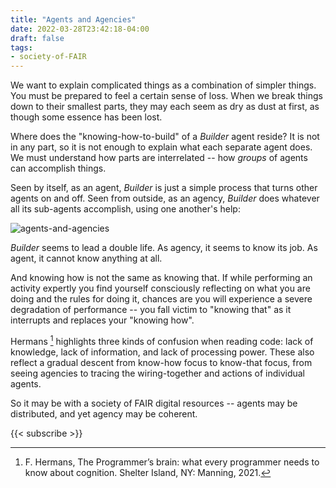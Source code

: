 ```yaml
---
title: "Agents and Agencies"
date: 2022-03-28T23:42:18-04:00
draft: false
tags:
- society-of-FAIR
---
```


We want to explain complicated things as a combination of simpler things. You must be prepared to feel a certain sense of loss. When we break things down to their smallest parts, they may each seem as dry as dust at first, as though some essence has been lost.

Where does the "knowing-how-to-build" of a *Builder* agent reside? It is not in any part, so it is not enough to explain what each separate agent does. We must understand how parts are interrelated -- how *groups* of agents can accomplish things.

Seen by itself, as an agent, *Builder* is just a simple process that turns other agents on and off. Seen from outside, as an agency, *Builder* does whatever all its sub-agents accomplish, using one another's help:

![agents-and-agencies](https://files.polyneme.xyz/dropshare/agents-and-agencies-xWtuG28LbO.png)

*Builder* seems to lead a double life. As agency, it seems to know its job. As agent, it cannot know anything at all.

And knowing how is not the same as knowing that. If while performing an activity expertly you find yourself consciously reflecting on what you are doing and the rules for doing it, chances are you will experience a severe degradation of performance -- you fall victim to "knowing that" as it interrupts and replaces your "knowing how".

Hermans [^1] highlights three kinds of confusion when reading code: lack of knowledge, lack of information, and lack of processing power. These also reflect a gradual descent from know-how focus to know-that focus, from seeing agencies to tracing the wiring-together and actions of individual agents.

So it may be with a society of FAIR digital resources -- agents may be distributed, and yet agency may be coherent.

[^1]: F. Hermans, The Programmer’s brain: what every programmer needs to know about cognition. Shelter Island, NY: Manning, 2021.

{{< subscribe >}}